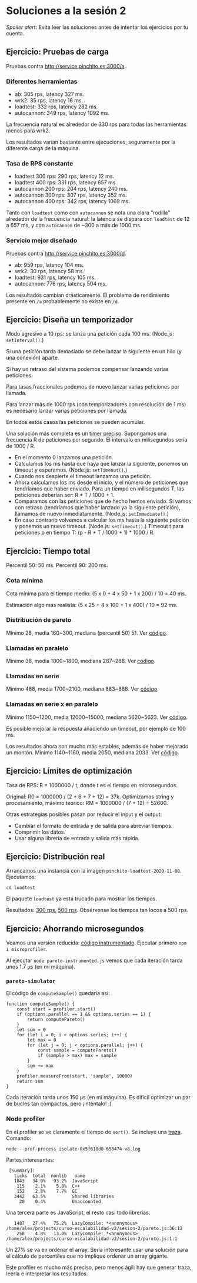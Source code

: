 # Soluciones a la sesión 2

_Spoiler alert_:
Evita leer las soluciones antes de intentar los ejercicios por tu cuenta.

## Ejercicio: Pruebas de carga

Pruebas contra http://service.pinchito.es:3000/a.

### Diferentes herramientas

* ab: 305 rps, latency 327 ms.
* wrk2: 35 rps, latency 16 ms.
* loadtest: 332 rps, latency 282 ms.
* autocannon: 349 rps, latency 1092 ms.

La frecuencia natural es alrededor de 330 rps para todas las herramientas
menos para wrk2.

Los resultados varían bastante entre ejecuciones,
seguramente por la diferente carga de la máquina.

### Tasa de RPS constante

* loadtest 300 rps: 290 rps, latency 12 ms.
* loadtest 400 rps: 331 rps, latency 657 ms.
* autocannon 200 rps: 204 rps, latency 240 ms.
* autocannon 300 rps: 307 rps, latency 352 ms.
* autocannon 400 rps: 342 rps, latency 1069 ms.

Tanto con `loadtest` como con `autocannon` se nota una clara "rodilla" alrededor de la frecuencia natural:
la latencia se dispara con `loadtest` de 12 a 657 ms,
y con `autocannon` de ~300 a más de 1000 ms.

### Servicio mejor diseñado

Pruebas contra http://service.pinchito.es:3000/d.

* ab: 959 rps, latency 104 ms.
* wrk2: 30 rps, latency 58 ms.
* loadtest: 931 rps, latency 105 ms.
* autocannon: 776 rps, latency 504 ms.

Los resultados cambian drásticamente.
El problema de rendimiento presente en `/a`
probablemente no existe en `/d`.

## Ejercicio: Diseña un temporizador

Modo agresivo a 10 rps:
se lanza una petición cada 100 ms.
(Node.js: `setInterval()`.)

Si una petición tarda demasiado se debe lanzar la siguiente
en un hilo (y una conexión) aparte.

Si hay un retraso del sistema podemos compensar lanzando varias peticiones.

Para tasas fraccionales podemos de nuevo lanzar varias peticiones por llamada.

Para lanzar más de 1000 rps (con temporizadores con resolución de 1 ms)
es necesario lanzar varias peticiones por llamada.

En todos estos casos las peticiones se pueden acumular.

Una solución más completa es un
[timer preciso](https://github.com/alexfernandez/loadtest/blob/master/lib/hrtimer.js).
Supongamos una frecuencia R de peticiones por segundo.
El intervalo en milisegundos sería de 1000 / R.

* En el momento 0 lanzamos una petición.
* Calculamos los ms hasta que haya que lanzar la siguiente, ponemos un timeout y esperamos.
(Node.js: `setTimeout()`.)
* Cuando nos despierte el timeout lanzamos una petición.
* Ahora calculamos los ms desde el inicio,
y el número de peticiones que tendríamos que haber enviado.
Para un tiempo en milisegundos T, las peticiones deberían ser: R * T / 1000 + 1.
* Comparamos con las peticiones que de hecho hemos enviado.
Si vamos con retraso (tendríamos que haber lanzado ya la siguiente petición),
llamamos de nuevo inmediatamente.
(Node.js: `setImmediate()`.)
* En caso contrario volvemos a calcular los ms hasta la siguiente petición y ponemos un nuevo timeout.
(Node.js: `setTimeout()`.)
Timeout t para peticiones p en tiempo T: (p - R * T / 1000 + 1) * 1000 / R.

## Ejercicio: Tiempo total

Percentil 50: 50 ms.
Percentil 90: 200 ms.

### Cota mínima

Cota mínima para el tiempo medio:
(5 x 0 + 4 x 50 + 1 x 200) / 10 = 40 ms.

Estimación algo más realista:
(5 x 25 + 4 x 100 + 1 x 400) / 10 = 92 ms.

### Distribución de pareto

Mínimo 28, media 160~300, mediana (percentil 50) 51.
Ver [código](pareto/pareto-initial.js).

### Llamadas en paralelo

Mínimo 38, media 1000~1800, mediana 287~288.
Ver [código](pareto/pareto-parallel.js).

### Llamadas en serie

Mínimo 488, media 1700~2100, mediana 883~888.
Ver [código](pareto/pareto-series.js).

### Llamadas en serie x en paralelo

Mínimo 1150~1200, media 12000~15000, mediana 5620~5623.
Ver [código](pareto/pareto-combined.js).

Es posible mejorar la respuesta añadiendo un timeout,
por ejemplo de 100 ms.

Los resultados ahora son mucho más estables,
además de haber mejorado un montón.
Mínimo 1140~1160, media 2050, mediana 2033.
Ver [código](pareto/pareto-combined.js).

## Ejercicio: Límites de optimización

Tasa de RPS: R = 1000000 / t,
donde t es el tiempo en microsegundos.

Original: R0 = 1000000 / (2 + 6 + 7 + 12) = 37k.
Optimizamos string y procesamiento,
máximo teórico:
RM = 1000000 / (7 + 12) = 52600.

Otras estrategias posibles pasan por reducir el input y el output:

* Cambiar el formato de entrada y de salida para abreviar tiempos.
* Comprimir los datos.
* Usar alguna librería de entrada y salida más rápida.

## Ejercicio: Distribución real

Arrancamos una instancia con la imagen
`pinchito-loadtest-2020-11-08`.
Ejecutamos:

```
cd loadtest
```

El paquete `loadtest` ya está trucado para mostrar los tiempos.

Resultados:
[300 rps](https://docs.google.com/spreadsheets/d/16aEiZ5NIuUd5VohSyv4j1JbgXt5f5DikoJLZNI1RfXA/edit#gid=1830277567),
[500 rps](https://docs.google.com/spreadsheets/d/16aEiZ5NIuUd5VohSyv4j1JbgXt5f5DikoJLZNI1RfXA/edit#gid=674195216).
Obsérvense los tiempos tan locos a 500 rps.

## Ejercicio: Ahorrando microsegundos

Veamos una versión reducida:
[código instrumentado](pareto/pareto-instrumented.js).
Ejecutar primero `npm i microprofiler`.

Al ejecutar `node pareto-instrumented.js` vemos que cada iteración tarda unos 1.7 µs
(en mi máquina).

### `pareto-simulator`

El código de `computeSample()` quedaría así:

```
function computeSample() {
    const start = profiler.start()
    if (options.parallel == 1 && options.series == 1) {
        return computePareto()
    }
    let sum = 0
    for (let i = 0; i < options.series; i++) {
        let max = 0
        for (let j = 0; j < options.parallel; j++) {
            const sample = computePareto()
            if (sample > max) max = sample
        }
        sum += max
    }
    profiler.measureFrom(start, 'sample', 10000)
    return sum
}
```

Cada iteración tarda unos 150 µs (en mi máquina).
Es difícil optimizar un par de bucles tan compactos,
pero ¡inténtalo! :)

### Node profiler

En el profiler se ve claramente el tiempo de `sort()`.
Se incluye una [traza](pareto/isolate-0x5f618d0-658474-v8.log).
Comando:

```
node --prof-process isolate-0x5f618d0-658474-v8.log
```

Partes interesantes:

```
 [Summary]:
   ticks  total  nonlib   name
   1843   34.0%   93.2%  JavaScript
    115    2.1%    5.8%  C++
    152    2.8%    7.7%  GC
   3442   63.5%          Shared libraries
     20    0.4%          Unaccounted
```

Una tercera parte es JavaScript, el resto casi todo librerías.

```
   1487   27.4%   75.2%  LazyCompile: *<anonymous> /home/alex/projects/curso-escalabilidad-v2/sesion-2/pareto.js:36:12
    258    4.8%   13.0%  LazyCompile: *<anonymous> /home/alex/projects/curso-escalabilidad-v2/sesion-2/pareto.js:1:1
```

Un 27% se va en ordenar el array.
Sería interesante usar una solución para el cálculo de percentiles que no implique ordenar un array gigante.

Este profiler es mucho más preciso,
pero menos ágil: hay que generar traza, leerla e interpretar los resultados.


